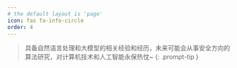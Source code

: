 ```yaml
---
# the default layout is 'page'
icon: fas fa-info-circle
order: 4
---
```


> 具备自然语言处理和大模型的相关经验和经历，未来可能会从事安全方向的算法研究，对计算机技术和人工智能永保热忱~
> {: .prompt-tip }
